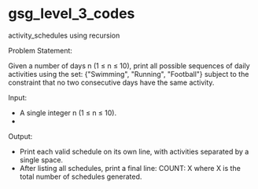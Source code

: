 # gsg_level_3_codes
activity_schedules using recursion

Problem Statement:

  Given a number of days n (1 ≤ n ≤ 10), print all possible sequences of daily activities using the set:
  {"Swimming", "Running", "Football"}
  subject to the constraint that no two consecutive days have the same activity.
  
Input:
  - A single integer n (1 ≤ n ≤ 10).
  - 
Output:
  - Print each valid schedule on its own line, with activities separated by a single space.
  - After listing all schedules, print a final line: COUNT: X where X is the total number of schedules
  generated.
